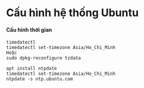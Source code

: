 # Cấu hình hệ thống Ubuntu

#### Cấu hình thời gian

```
timedatectl 
timedatectl set-timezone Asia/Ho_Chi_Minh
Hoặc
sudo dpkg-reconfigure tzdata
```



```
apt install ntpdate
timedatectl set-timezone Asia/Ho_Chi_Minh
ntpdate -s ntp.ubuntu.com
```

